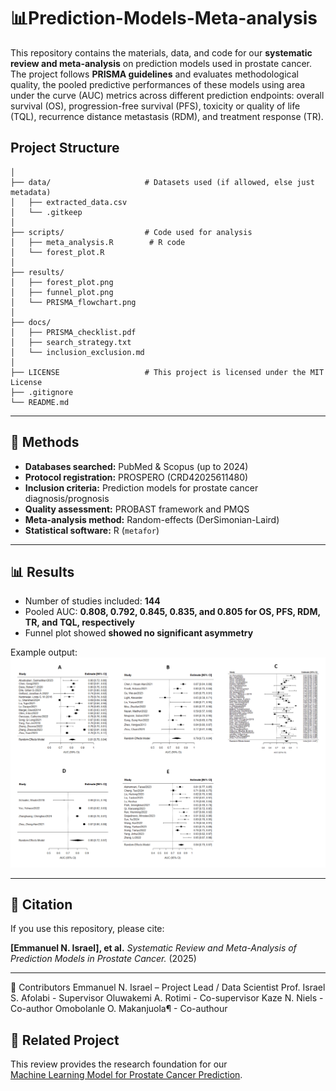 # 📊Prediction-Models-Meta-analysis

This repository contains the materials, data, and code for our **systematic review and meta-analysis** on prediction models used in prostate cancer.  
The project follows **PRISMA guidelines** and evaluates methodological quality, the pooled predictive performances of these models using area under the curve (AUC) metrics across different prediction endpoints: overall survival (OS), progression-free survival (PFS), toxicity or quality of life (TQL), recurrence distance metastasis (RDM), and treatment response (TR).  


## Project Structure
```
│
├── data/                     # Datasets used (if allowed, else just metadata)
│   ├── extracted_data.csv     
│   └── .gitkeep
│
├── scripts/                  # Code used for analysis
│   ├── meta_analysis.R        # R code 
│   └── forest_plot.R          
│
├── results/                  
│   ├── forest_plot.png
│   ├── funnel_plot.png
│   └── PRISMA_flowchart.png
│
├── docs/                     
│   ├── PRISMA_checklist.pdf
│   ├── search_strategy.txt
│   └── inclusion_exclusion.md
│
├── LICENSE                   # This project is licensed under the MIT License
├── .gitignore                
└── README.md                 
```
---

## 📑 Methods

- **Databases searched:** PubMed & Scopus (up to 2024)
- **Protocol registration:** PROSPERO (CRD42025611480)
- **Inclusion criteria:** Prediction models for prostate cancer diagnosis/prognosis  
- **Quality assessment:** PROBAST framework and PMQS   
- **Meta-analysis method:** Random-effects (DerSimonian-Laird)  
- **Statistical software:** R (`metafor`)

---

## 📊 Results

- Number of studies included: **144**  
- Pooled AUC: **0.808, 0.792, 0.845, 0.835, and 0.805 for OS, PFS, RDM, TR, and TQL, respectively**  
- Funnel plot showed **showed no significant asymmetry**  

Example output:  
![Forest Plot](results/forest_plot.png)

---

## 📜 Citation

If you use this repository, please cite:  

**[Emmanuel N. Israel], et al.** *Systematic Review and Meta-Analysis of Prediction Models in Prostate Cancer.* (2025)  

---

👥 Contributors
Emmanuel N. Israel – Project Lead / Data Scientist
Prof. Israel S. Afolabi - Supervisor
Oluwakemi A. Rotimi - Co-supervisor
Kaze N. Niels - Co-author 
Omobolanle O. Makanjuola¶ - Co-authour


## 🔗 Related Project

This review provides the research foundation for our  
[Machine Learning Model for Prostate Cancer Prediction](https://github.com/Emif8t/Prostate-Cancer-ML-Model).
